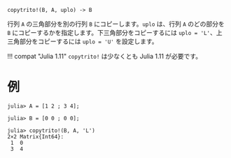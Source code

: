```
copytrito!(B, A, uplo) -> B
```

行列 `A` の三角部分を別の行列 `B` にコピーします。`uplo` は、行列 `A` のどの部分を `B` にコピーするかを指定します。下三角部分をコピーするには `uplo = 'L'`、上三角部分をコピーするには `uplo = 'U'` を設定します。

!!! compat "Julia 1.11"
    `copytrito!` は少なくとも Julia 1.11 が必要です。


# 例

```jldoctest
julia> A = [1 2 ; 3 4];

julia> B = [0 0 ; 0 0];

julia> copytrito!(B, A, 'L')
2×2 Matrix{Int64}:
 1  0
 3  4
```
